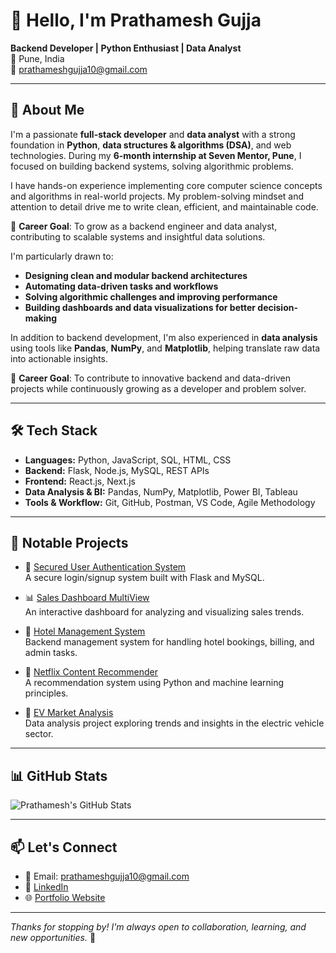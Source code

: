 # 👋 Hello, I'm Prathamesh Gujja

**Backend Developer | Python Enthusiast | Data Analyst**  
📍 Pune, India  
📧 prathameshgujja10@gmail.com

---

## 🧠 About Me

I'm a passionate **full-stack developer** and **data analyst** with a strong foundation in **Python**, **data structures & algorithms (DSA)**, and web technologies. During my **6-month internship at Seven Mentor, Pune**, I focused on building backend systems, solving algorithmic problems.

I have hands-on experience implementing core computer science concepts and algorithms in real-world projects. My problem-solving mindset and attention to detail drive me to write clean, efficient, and maintainable code.

🎯 **Career Goal**: To grow as a backend engineer and data analyst, contributing to scalable systems and insightful data solutions.

I'm particularly drawn to:
- **Designing clean and modular backend architectures**
- **Automating data-driven tasks and workflows**
- **Solving algorithmic challenges and improving performance**
- **Building dashboards and data visualizations for better decision-making**

In addition to backend development, I'm also experienced in **data analysis** using tools like **Pandas**, **NumPy**, and **Matplotlib**, helping translate raw data into actionable insights.

🎯 **Career Goal**: To contribute to innovative backend and data-driven projects while continuously growing as a developer and problem solver.

---

## 🛠️ Tech Stack

- **Languages:** Python, JavaScript, SQL, HTML, CSS  
- **Backend:** Flask, Node.js, MySQL, REST APIs  
- **Frontend:** React.js, Next.js  
- **Data Analysis & BI:** Pandas, NumPy, Matplotlib, Power BI, Tableau  
- **Tools & Workflow:** Git, GitHub, Postman, VS Code, Agile Methodology  
---

## 🚀 Notable Projects

- 🔐 [Secured User Authentication System](https://github.com/prathaM27092000/Secured-User-Authentication-System-Project)  
  A secure login/signup system built with Flask and MySQL.

- 📊 [Sales Dashboard MultiView](https://github.com/prathaM27092000/Sales-Dashboard-MultiView)  
  An interactive dashboard for analyzing and visualizing sales trends.

- 🏨 [Hotel Management System](https://github.com/prathaM27092000/Hotel-Management)  
  Backend management system for handling hotel bookings, billing, and admin tasks.

- 🎥 [Netflix Content Recommender](https://github.com/prathaM27092000/Netflix-Content-Recommender)  
  A recommendation system using Python and machine learning principles.

- 🔌 [EV Market Analysis](https://github.com/prathaM27092000/EV-Market-Analysis)  
  Data analysis project exploring trends and insights in the electric vehicle sector.

---

## 📊 GitHub Stats

![Prathamesh's GitHub Stats](https://github-readme-stats.vercel.app/api?username=prathaM27092000&show_icons=true&theme=tokyonight)

---

## 📫 Let's Connect

- 📧 Email: prathameshgujja10@gmail.com  
- 💼 [LinkedIn](https://www.linkedin.com/in/prathamesh-gujja/)  
- 🌐 [Portfolio Website](https://github.com/prathaM27092000/Portfolio)

---

_Thanks for stopping by! I'm always open to collaboration, learning, and new opportunities._ 🚀
